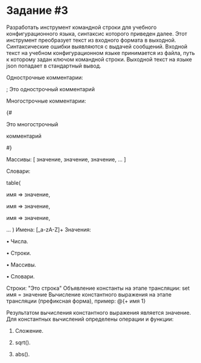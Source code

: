 # Задание #3
  Разработать инструмент командной строки для учебного конфигурационного
языка, синтаксис которого приведен далее. Этот инструмент преобразует текст из
входного формата в выходной. Синтаксические ошибки выявляются с выдачей
сообщений.
Входной текст на учебном конфигурационном языке принимается из
файла, путь к которому задан ключом командной строки. Выходной текст на
языке json попадает в стандартный вывод.

Однострочные комментарии:

; Это однострочный комментарий

Многострочные комментарии:

{#

Это многострочный

комментарий

#}

Массивы:
[ значение, значение, значение, ... ]

Словари:

table(

 имя => значение,
 
 имя => значение,
 
 имя => значение,
 
 ...
)
Имена:
[_a-zA-Z]+
Значения:

• Числа.

• Строки.

• Массивы.

• Словари.

Строки:
 "Это строка"
Объявление константы на этапе трансляции:
set имя = значение
Вычисление константного выражения на этапе трансляции (префиксная
форма), пример:
@{+ имя 1}

Результатом вычисления константного выражения является значение.
Для константных вычислений определены операции и функции:

1. Сложение.

2. sqrt().

3. abs().
